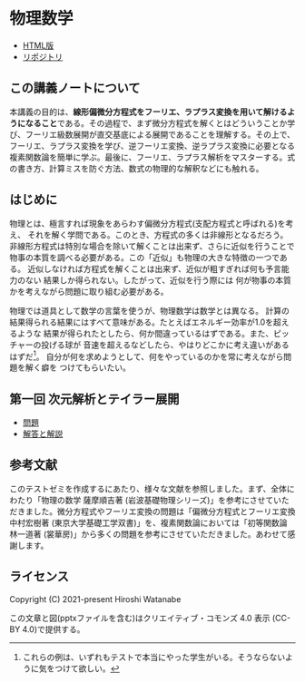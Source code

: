 # 物理数学

* [HTML版](https://kaityo256.github.io/physmath/)
* [リポジトリ](https://github.com/kaityo256/physmath)

## この講義ノートについて

本講義の目的は、**線形偏微分方程式をフーリエ、ラプラス変換を用いて解けるようになること**である。その過程で、まず微分方程式を解くとはどういうことか学び、フーリエ級数展開が直交基底による展開であることを理解する。その上で、フーリエ、ラプラス変換を学び、逆フーリエ変換、逆ラプラス変換に必要となる複素関数論を簡単に学ぶ。最後に、フーリエ、ラプラス解析をマスターする。式の書き方、計算ミスを防ぐ方法、数式の物理的な解釈などにも触れる。

## はじめに

物理とは、極言すれば現象をあらわす偏微分方程式(支配方程式と呼ばれる)を考え、
それを解く学問である。このとき、方程式の多くは非線形となるだろう。
非線形方程式は特別な場合を除いて解くことは出来ず、さらに近似を行うことで
物事の本質を調べる必要がある。この「近似」も物理の大きな特徴の一つである。
近似しなければ方程式を解くことは出来ず、近似が粗すぎれば何も予言能力のない
結果しか得られない。したがって、近似を行う際には
何が物事の本質かを考えながら問題に取り組む必要がある。

物理では道具として数学の言葉を使うが、物理数学は数学とは異なる。
計算の結果得られる結果にはすべて意味がある。たとえばエネルギー効率が1.0を超えるような
結果が得られたとしたら、何か間違っているはずである。また、ピッチャーの投げる球が
音速を超えるなどしたら、やはりどこかに考え違いがあるはずだ[^1]。
自分が何を求めようとして、何をやっているのかを常に考えながら問題を解く癖を
つけてもらいたい。

[^1]: これらの例は、いずれもテストで本当にやった学生がいる。そうならないように気をつけて欲しい。


## 第一回 次元解析とテイラー展開

* [問題](01/README.md)
* [解答と解説](01/answer.md)


## 参考文献

このテストゼミを作成するにあたり、様々な文献を参照しました。まず、全体にわたり「物理の数学 薩摩順吉著 (岩波基礎物理シリーズ)」を参考にさせていただきました。微分方程式やフーリエ変換の問題は「偏微分方程式とフーリエ変換 中村宏樹著 (東京大学基礎工学双書)」を、複素関数論においては「初等関数論 林一道著 (裳華房)」から多くの問題を参考にさせていただきました。あわせて感謝します。

## ライセンス

Copyright (C) 2021-present Hiroshi Watanabe

この文章と図(pptxファイルを含む)はクリエイティブ・コモンズ 4.0 表示 (CC-BY 4.0)で提供する。
